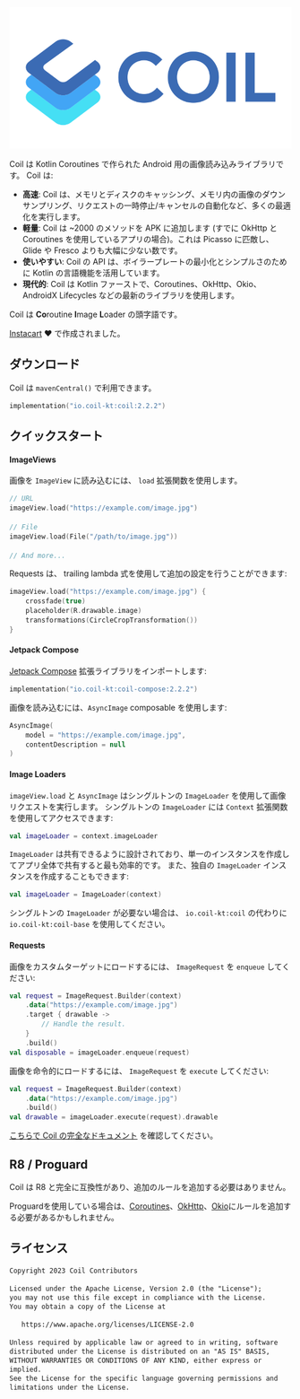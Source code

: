 ![Coil](logo.svg)

Coil は Kotlin Coroutines で作られた Android 用の画像読み込みライブラリです。 Coil は:

- **高速**: Coil は、メモリとディスクのキャッシング、メモリ内の画像のダウンサンプリング、リクエストの一時停止/キャンセルの自動化など、多くの最適化を実行します。
- **軽量**: Coil は ~2000 のメソッドを APK に追加します (すでに OkHttp と Coroutines を使用しているアプリの場合)。これは Picasso に匹敵し、Glide や Fresco よりも大幅に少ない数です。
- **使いやすい**: Coil の API は、ボイラープレートの最小化とシンプルさのために Kotlin の言語機能を活用しています。
- **現代的**: Coil は Kotlin ファーストで、Coroutines、OkHttp、Okio、AndroidX Lifecycles などの最新のライブラリを使用します。

Coil は **Co**routine **I**mage **L**oader の頭字語です。

[Instacart](https://www.instacart.com) ❤️ で作成されました。

## ダウンロード

Coil は `mavenCentral()` で利用できます。

```kotlin
implementation("io.coil-kt:coil:2.2.2")
```

## クイックスタート

#### ImageViews

画像を `ImageView` に読み込むには、 `load` 拡張関数を使用します。

```kotlin
// URL
imageView.load("https://example.com/image.jpg")

// File
imageView.load(File("/path/to/image.jpg"))

// And more...
```

Requests は、 trailing lambda 式を使用して追加の設定を行うことができます:

```kotlin
imageView.load("https://example.com/image.jpg") {
    crossfade(true)
    placeholder(R.drawable.image)
    transformations(CircleCropTransformation())
}
```

#### Jetpack Compose

[Jetpack Compose](https://developer.android.com/jetpack/compose) 拡張ライブラリをインポートします:

```kotlin
implementation("io.coil-kt:coil-compose:2.2.2")
```

画像を読み込むには、`AsyncImage` composable を使用します:

```kotlin
AsyncImage(
    model = "https://example.com/image.jpg",
    contentDescription = null
)
```

#### Image Loaders

`imageView.load` と `AsyncImage` はシングルトンの `ImageLoader` を使用して画像リクエストを実行します。 シングルトンの `ImageLoader` には `Context` 拡張関数を使用してアクセスできます:

```kotlin
val imageLoader = context.imageLoader
```

`ImageLoader` は共有できるように設計されており、単一のインスタンスを作成してアプリ全体で共有すると最も効率的です。 また、独自の `ImageLoader` インスタンスを作成することもできます:

```kotlin
val imageLoader = ImageLoader(context)
```

シングルトンの `ImageLoader` が必要ない場合は、 `io.coil-kt:coil` の代わりに `io.coil-kt:coil-base` を使用してください。

#### Requests

画像をカスタムターゲットにロードするには、 `ImageRequest` を `enqueue` してください:

```kotlin
val request = ImageRequest.Builder(context)
    .data("https://example.com/image.jpg")
    .target { drawable ->
        // Handle the result.
    }
    .build()
val disposable = imageLoader.enqueue(request)
```

画像を命令的にロードするには、 `ImageRequest` を `execute` してください:

```kotlin
val request = ImageRequest.Builder(context)
    .data("https://example.com/image.jpg")
    .build()
val drawable = imageLoader.execute(request).drawable
```

[こちらで Coil の完全なドキュメント](https://coil-kt.github.io/coil/getting_started/) を確認してください。

## R8 / Proguard

Coil は R8 と完全に互換性があり、追加のルールを追加する必要はありません。

Proguardを使用している場合は、[Coroutines](https://github.com/Kotlin/kotlinx.coroutines/blob/master/kotlinx-coroutines-core/jvm/resources/META-INF/proguard/coroutines.pro)、[OkHttp](https://github.com/square/okhttp/blob/master/okhttp/src/jvmMain/resources/META-INF/proguard/okhttp3.pro)、[Okio](https://github.com/square/okio/blob/master/okio/src/jvmMain/resources/META-INF/proguard/okio.pro)にルールを追加する必要があるかもしれません。

## ライセンス

    Copyright 2023 Coil Contributors

    Licensed under the Apache License, Version 2.0 (the "License");
    you may not use this file except in compliance with the License.
    You may obtain a copy of the License at

       https://www.apache.org/licenses/LICENSE-2.0

    Unless required by applicable law or agreed to in writing, software
    distributed under the License is distributed on an "AS IS" BASIS,
    WITHOUT WARRANTIES OR CONDITIONS OF ANY KIND, either express or implied.
    See the License for the specific language governing permissions and
    limitations under the License.
